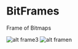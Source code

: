# BitFrames
Frame of Bitmaps

![alt frame3](http://oi68.tinypic.com/30a9mpu.jpg)                    ![alt framen](http://oi66.tinypic.com/n4caya.jpg)
